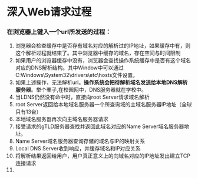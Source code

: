 # 深入Web请求过程



### 在浏览器上键入一个url所发送的过程：

1. 浏览器会检查缓存中是否存有域名对应的解析过的IP地址，如果缓存中有，则这个解析过程就结束了。其中浏览器中缓存的域名，存在空间与时间限制
2. 如果用户的浏览器缓存中没有，浏览器会查找操作系统缓存中是否有这个域名对应的DNS解析结构。其中Window中可以通过C:Windows\System32\drivers\etc\hosts文件设置。
3. 如果上述操作，无法解析url。**操作系统会把待解析域名发送给本地DNS解析服务器**。举个栗子,在校园网中，DNS服务器就在学校中。
4. 当LDNS仍然没有命中时，直接向root Server请求域名解析
5. root Server返回给本地域名服务器一个所查询域的主域名服务器IP地址（全球只有13台）
6. 本地域名服务器再次向主域名服务器请求
7. 接受请求的gTLD服务器查找并返回此域名对应的Name Server域名服务器地址。
8. Name Server域名服务器查询存储的域名与IP的映射关系
9. Local DNS Server收到响应，并缓存域名和IP对应关系
10. 将解析结果返回给用户，用户真正意义上的向域名对应的IP地址发出建立TCP连接请求
11. 